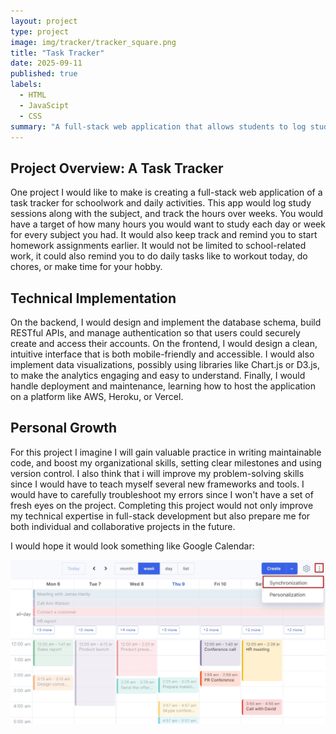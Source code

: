 ```yaml
---
layout: project
type: project
image: img/tracker/tracker_square.png
title: "Task Tracker"
date: 2025-09-11
published: true
labels:
  - HTML
  - JavaScipt
  - CSS
summary: "A full-stack web application that allows students to log study sessions, set goals, and track their productivity."
---
```


## Project Overview: A Task Tracker
One project I would like to make is creating a full-stack web application of a task tracker for schoolwork and daily activities. This app would log study sessions along with the subject, and track the hours over weeks. You would have a target of how many hours you would want to study each day or week for every subject you had. It would also keep track and remind you to start homework assignments earlier. It would not be limited to school-related work, it could also remind you to do daily tasks like to workout today, do chores, or make time for your hobby. 

## Technical Implementation
On the backend, I would design and implement the database schema, build RESTful APIs, and manage authentication so that users could securely create and access their accounts. On the frontend, I would design a clean, intuitive interface that is both mobile-friendly and accessible. I would also implement data visualizations, possibly using libraries like Chart.js or D3.js, to make the analytics engaging and easy to understand. Finally, I would handle deployment and maintenance, learning how to host the application on a platform like AWS, Heroku, or Vercel.

## Personal Growth
For this project I imagine I will gain valuable practice in writing maintainable code, and boost my organizational skills, setting clear milestones and using version control. I also think that i will improve my problem-solving skills since I would have to teach myself several new frameworks and tools. I would have to carefully troubleshoot my errors since I won't have a set of fresh eyes on the project. Completing this project would not only improve my technical expertise in full-stack development but also prepare me for both individual and collaborative projects in the future.

I would hope it would look something like Google Calendar:

<div class="text-center p-4">
  <img width="1000px" src="../img/tracker/tasks.png" class="img-thumbnail" >
</div>
